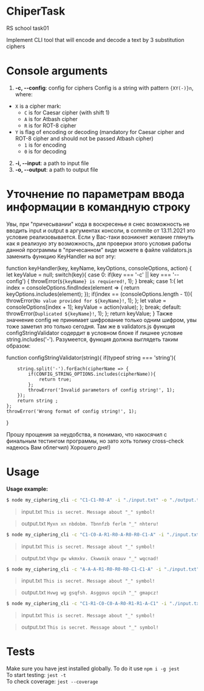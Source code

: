# ChiperTask
RS school task01

Implement CLI tool that will encode and decode a text by 3 substitution ciphers

# Console arguments

1.  **-c, --config**: config for ciphers
Config is a string with pattern `{XY(-)}n`, where:
  * `X` is a cipher mark:
    * `C` is for Caesar cipher (with shift 1)
    * `A` is for Atbash cipher
    * `R` is for ROT-8 cipher
  * `Y` is flag of encoding or decoding (mandatory for Caesar cipher and ROT-8 cipher and should not be passed Atbash cipher)
    * `1` is for encoding
    * `0` is for decoding
2.  **-i, --input**: a path to input file
3.  **-o, --output**: a path to output file

# Уточнение по параметрам ввода информации в командную строку

 Увы, при "причесывании" кода в воскресенье я снeс возможность не вводить input и output в аргументах консоли, в commite от 13.11.2021 это условие реализовывается. Если у Вас-таки возникнет желание глянуть как я реализую эту возможность, для проверки этого условия работы данной программы в "причесанном" виде можете в файле validators.js заменить функцию KeyHandler на вот эту: 

function keyHandler(key, keyName, keyOptions, consoleOptions, action) {
    let keyValue = null;
    switch(key){
        case 0:
            if(key === '-c' || key === '--config') {
                throwError(`${keyName} is requiered!`, 1);
            }
            break;
        case 1:{
            let index = consoleOptions.findIndex(element => {
                return keyOptions.includes(element);
             });
            if(index == (consoleOptions.length - 1)){
                throwError(`No value provided for ${keyName}!`, 1);
             };
            let value = consoleOptions[index + 1];
            keyValue = action(value); 
        };
            break;
        default:
            throwError(`Duplicated ${keyName}!`, 1);
    };
    return keyValue;
}
Также значнение config не принимает шифрование только одним шифром, увы тоже заметил это только сегодня. Там же в validators.js функция configStringValidator содердит в условном блоке if лишнее условие  string.includes('-'). Разумеется, функция должна выглядеть таким образом:

function configStringValidator(string){
    if(typeof string === 'string'){
    
        string.split('-').forEach(cipherName => {
            if(CONFIG_STRING_OPTIONS.includes(cipherName)){
                return true;
            };
            throwError('Invalid parametors of config string!', 1);
        });
        return string ; 
    };
    throwError('Wrong format of config string!', 1);
}


Прошу прощения за неудобства, я понимаю, что накосячил с финальным тестингом программы, но зато хоть толику cross-check надеюсь Вам облегчил)
Хорошего дня!)

# Usage
**Usage example:**  

```bash
$ node my_ciphering_cli -c "C1-C1-R0-A" -i "./input.txt" -o "./output.txt"
```

> input.txt
> `This is secret. Message about "_" symbol!`

> output.txt
> `Myxn xn nbdobm. Tbnnfzb ferlm "_" nhteru!`

```bash
$ node my_ciphering_cli -c "C1-C0-A-R1-R0-A-R0-R0-C1-A" -i "./input.txt" -o "./output.txt"
```

> input.txt
> `This is secret. Message about "_" symbol!`

> output.txt
> `Vhgw gw wkmxkv. Ckwwoik onauv "_" wqcnad!`

```bash
$ node my_ciphering_cli -c "A-A-A-R1-R0-R0-R0-C1-C1-A" -i "./input.txt" -o "./output.txt"
```

> input.txt
> `This is secret. Message about "_" symbol!`

> output.txt
> `Hvwg wg gsqfsh. Asggous opcih "_" gmapcz!`

```bash
$ node my_ciphering_cli -c "C1-R1-C0-C0-A-R0-R1-R1-A-C1" -i "./input.txt" -o "./output.txt"
```

> input.txt
> `This is secret. Message about "_" symbol!`

> output.txt
> `This is secret. Message about "_" symbol!`

# Tests

Make sure you have jest installed globally. To do it use ```npm i -g jest```   
To start testing: ```jest -t```  
To check coverage: ```jest --coverage```  

